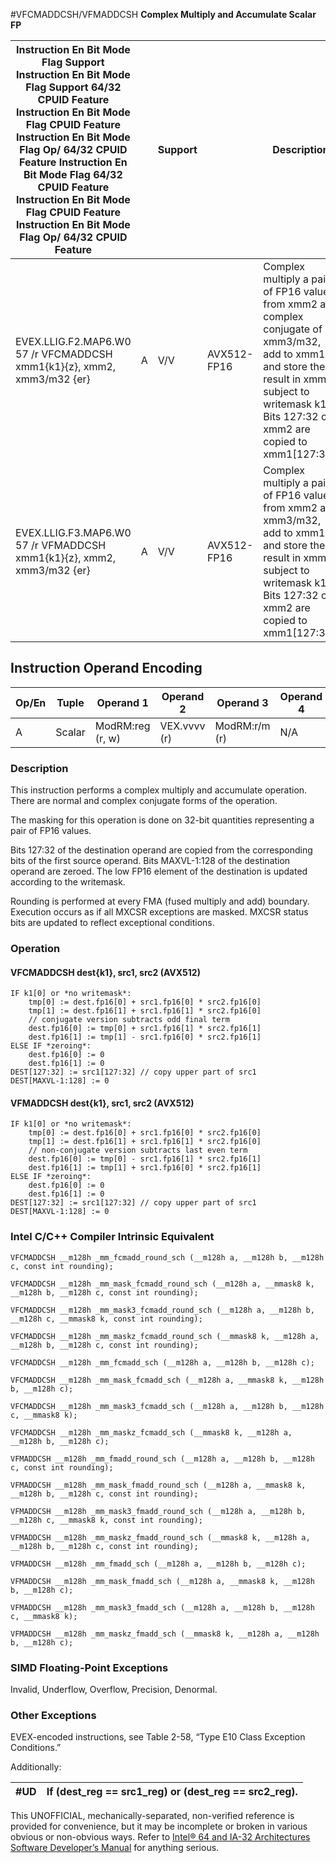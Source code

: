 #VFCMADDCSH/VFMADDCSH
**Complex Multiply and Accumulate Scalar FP**

| Instruction En Bit Mode Flag Support Instruction En Bit Mode Flag Support 64/32 CPUID Feature Instruction En Bit Mode Flag CPUID Feature Instruction En Bit Mode Flag Op/ 64/32 CPUID Feature Instruction En Bit Mode Flag 64/32 CPUID Feature Instruction En Bit Mode Flag CPUID Feature Instruction En Bit Mode Flag Op/ 64/32 CPUID Feature |     | Support |             | Description                                                                                                                                                                                           |
| ---------------------------------------------------------------------------------------------------------------------------------------------------------------------------------------------------------------------------------------------------------------------------------------------------------------------------------------------- | --- | ------- | ----------- | ----------------------------------------------------------------------------------------------------------------------------------------------------------------------------------------------------- |
| EVEX.LLIG.F2.MAP6.W0 57 /r VFCMADDCSH xmm1{k1}{z}, xmm2, xmm3/m32 {er}                                                                                                                                                                                                                                                                         | A   | V/V     | AVX512-FP16 | Complex multiply a pair of FP16 values from xmm2 and complex conjugate of xmm3/m32, add to xmm1 and store the result in xmm1 subject to writemask k1. Bits 127:32 of xmm2 are copied to xmm1[127:32]. |
| EVEX.LLIG.F3.MAP6.W0 57 /r VFMADDCSH xmm1{k1}{z}, xmm2, xmm3/m32 {er}                                                                                                                                                                                                                                                                          | A   | V/V     | AVX512-FP16 | Complex multiply a pair of FP16 values from xmm2 and xmm3/m32, add to xmm1 and store the result in xmm1 subject to writemask k1. Bits 127:32 of xmm2 are copied to xmm1[127:32].                      |

## Instruction Operand Encoding

| Op/En | Tuple  | Operand 1        | Operand 2    | Operand 3     | Operand 4 |
| ----- | ------ | ---------------- | ------------ | ------------- | --------- |
| A     | Scalar | ModRM:reg (r, w) | VEX.vvvv (r) | ModRM:r/m (r) | N/A       |

### Description

This instruction performs a complex multiply and accumulate operation. There are normal and complex conjugate forms of the operation.

The masking for this operation is done on 32-bit quantities representing a pair of FP16 values.

Bits 127:32 of the destination operand are copied from the corresponding bits of the first source operand. Bits MAXVL-1:128 of the destination operand are zeroed. The low FP16 element of the destination is updated according to the writemask.

Rounding is performed at every FMA (fused multiply and add) boundary. Execution occurs as if all MXCSR exceptions are masked. MXCSR status bits are updated to reflect exceptional conditions.

### Operation

#### VFCMADDCSH dest{k1}, src1, src2 (AVX512)

```
IF k1[0] or *no writemask*:
    tmp[0] := dest.fp16[0] + src1.fp16[0] * src2.fp16[0]
    tmp[1] := dest.fp16[1] + src1.fp16[1] * src2.fp16[0]
    // conjugate version subtracts odd final term
    dest.fp16[0] := tmp[0] + src1.fp16[1] * src2.fp16[1]
    dest.fp16[1] := tmp[1] - src1.fp16[0] * src2.fp16[1]
ELSE IF *zeroing*:
    dest.fp16[0] := 0
    dest.fp16[1] := 0
DEST[127:32] := src1[127:32] // copy upper part of src1
DEST[MAXVL-1:128] := 0

```

#### VFMADDCSH dest{k1}, src1, src2 (AVX512)

```
IF k1[0] or *no writemask*:
    tmp[0] := dest.fp16[0] + src1.fp16[0] * src2.fp16[0]
    tmp[1] := dest.fp16[1] + src1.fp16[1] * src2.fp16[0]
    // non-conjugate version subtracts last even term
    dest.fp16[0] := tmp[0] - src1.fp16[1] * src2.fp16[1]
    dest.fp16[1] := tmp[1] + src1.fp16[0] * src2.fp16[1]
ELSE IF *zeroing*:
    dest.fp16[0] := 0
    dest.fp16[1] := 0
DEST[127:32] := src1[127:32] // copy upper part of src1
DEST[MAXVL-1:128] := 0

```

### Intel C/C++ Compiler Intrinsic Equivalent

```
VFCMADDCSH __m128h _mm_fcmadd_round_sch (__m128h a, __m128h b, __m128h c, const int rounding);

```

```
VFCMADDCSH __m128h _mm_mask_fcmadd_round_sch (__m128h a, __mmask8 k, __m128h b, __m128h c, const int rounding);

```

```
VFCMADDCSH __m128h _mm_mask3_fcmadd_round_sch (__m128h a, __m128h b, __m128h c, __mmask8 k, const int rounding);

```

```
VFCMADDCSH __m128h _mm_maskz_fcmadd_round_sch (__mmask8 k, __m128h a, __m128h b, __m128h c, const int rounding);

```

```
VFCMADDCSH __m128h _mm_fcmadd_sch (__m128h a, __m128h b, __m128h c);

```

```
VFCMADDCSH __m128h _mm_mask_fcmadd_sch (__m128h a, __mmask8 k, __m128h b, __m128h c);

```

```
VFCMADDCSH __m128h _mm_mask3_fcmadd_sch (__m128h a, __m128h b, __m128h c, __mmask8 k);

```

```
VFCMADDCSH __m128h _mm_maskz_fcmadd_sch (__mmask8 k, __m128h a, __m128h b, __m128h c);

```

```
VFMADDCSH __m128h _mm_fmadd_round_sch (__m128h a, __m128h b, __m128h c, const int rounding);

```

```
VFMADDCSH __m128h _mm_mask_fmadd_round_sch (__m128h a, __mmask8 k, __m128h b, __m128h c, const int rounding);

```

```
VFMADDCSH __m128h _mm_mask3_fmadd_round_sch (__m128h a, __m128h b, __m128h c, __mmask8 k, const int rounding);

```

```
VFMADDCSH __m128h _mm_maskz_fmadd_round_sch (__mmask8 k, __m128h a, __m128h b, __m128h c, const int rounding);

```

```
VFMADDCSH __m128h _mm_fmadd_sch (__m128h a, __m128h b, __m128h c);

```

```
VFMADDCSH __m128h _mm_mask_fmadd_sch (__m128h a, __mmask8 k, __m128h b, __m128h c);

```

```
VFMADDCSH __m128h _mm_mask3_fmadd_sch (__m128h a, __m128h b, __m128h c, __mmask8 k);

```

```
VFMADDCSH __m128h _mm_maskz_fmadd_sch (__mmask8 k, __m128h a, __m128h b, __m128h c);

```

### SIMD Floating-Point Exceptions

Invalid, Underflow, Overflow, Precision, Denormal.

### Other Exceptions

EVEX-encoded instructions, see Table 2-58, “Type E10 Class Exception Conditions.”

Additionally:

| #​​​UD | If (dest_reg == src1_reg) or (dest_reg == src2_reg). |
| ------ | ---------------------------------------------------- |

This UNOFFICIAL, mechanically-separated, non-verified reference is provided for convenience, but it may be
incomplete or broken in various obvious or non-obvious
ways. Refer to [Intel® 64 and IA-32 Architectures Software Developer’s Manual](https://software.intel.com/en-us/download/intel-64-and-ia-32-architectures-sdm-combined-volumes-1-2a-2b-2c-2d-3a-3b-3c-3d-and-4) for anything serious.
